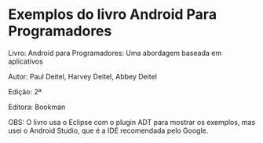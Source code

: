 # Exemplos do livro Android Para Programadores
Livro: Android para Programadores: Uma abordagem baseada em aplicativos

Autor: Paul Deitel, Harvey Deitel, Abbey Deitel

Edição: 2ª

Editora: Bookman




OBS: O livro usa o Eclipse com o plugin ADT para mostrar os exemplos, mas usei o Android Studio, que é a IDE recomendada pelo Google.
